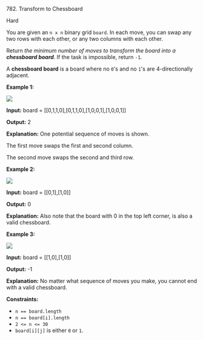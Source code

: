 782\. Transform to Chessboard

Hard

You are given an `n x n` binary grid `board`. In each move, you can swap any two rows with each other, or any two columns with each other.

Return _the minimum number of moves to transform the board into a **chessboard board**_. If the task is impossible, return `-1`.

A **chessboard board** is a board where no `0`'s and no `1`'s are 4-directionally adjacent.

**Example 1:**

![](https://assets.leetcode.com/uploads/2021/06/29/chessboard1-grid.jpg)

**Input:** board = [[0,1,1,0],[0,1,1,0],[1,0,0,1],[1,0,0,1]]

**Output:** 2

**Explanation:** One potential sequence of moves is shown. 

The first move swaps the first and second column. 

The second move swaps the second and third row.

**Example 2:**

![](https://assets.leetcode.com/uploads/2021/06/29/chessboard2-grid.jpg)

**Input:** board = [[0,1],[1,0]]

**Output:** 0

**Explanation:** Also note that the board with 0 in the top left corner, is also a valid chessboard.

**Example 3:**

![](https://assets.leetcode.com/uploads/2021/06/29/chessboard3-grid.jpg)

**Input:** board = [[1,0],[1,0]]

**Output:** -1

**Explanation:** No matter what sequence of moves you make, you cannot end with a valid chessboard.

**Constraints:**

*   `n == board.length`
*   `n == board[i].length`
*   `2 <= n <= 30`
*   `board[i][j]` is either `0` or `1`.